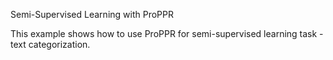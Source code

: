 Semi-Supervised Learning with ProPPR

This example shows how to use ProPPR for semi-supervised learning task - text categorization.


